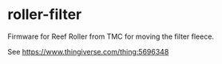 # roller-filter

Firmware for Reef Roller from TMC for moving the filter fleece.

See https://www.thingiverse.com/thing:5696348
